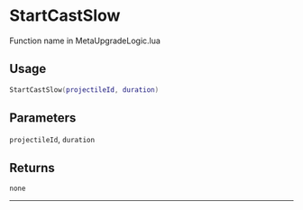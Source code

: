 # StartCastSlow
Function name in MetaUpgradeLogic.lua
## Usage
```lua
StartCastSlow(projectileId, duration)
```
## Parameters
`projectileId`, `duration`
## Returns
`none`

---